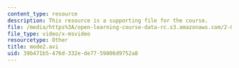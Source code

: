 ```yaml
---
content_type: resource
description: This resource is a supporting file for the course.
file: /media/https%3A/open-learning-course-data-rc.s3.amazonaws.com/2-092-finite-element-analysis-of-solids-and-fluids-i-fall-2009/39b471b5476d332ede7759806d9752a8_mode2.avi
file_type: video/x-msvideo
resourcetype: Other
title: mode2.avi
uid: 39b471b5-476d-332e-de77-59806d9752a8
---
```

